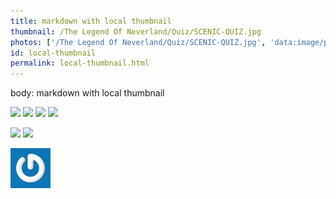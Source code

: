```yaml
---
title: markdown with local thumbnail
thumbnail: /The Legend Of Neverland/Quiz/SCENIC-QUIZ.jpg
photos: ['/The Legend Of Neverland/Quiz/SCENIC-QUIZ.jpg', 'data:image/png;base64,iVBORw0KGgoAAAANSUhEUgAAAAgAAAAIAQMAAAD+wSzIAAAABlBMVEX///+/v7+jQ3Y5AAAADklEQVQI12P4AIX8EAgALgAD/aNpbtEAAAAASUVORK5CYII']
id: local-thumbnail
permalink: local-thumbnail.html
---
```


body: markdown with local thumbnail

![](https://picsum.photos/500/300?random=1)
![](https://picsum.photos/500/300?random=2)
![](https://picsum.photos/500/300?random=3)
![](https://picsum.photos/500/300?random=4)

<img src="data:image/png;base64,R0lGODlhAQABAAAAACw=" />
<img src='/The Legend Of Neverland/Quiz/SCENIC-QUIZ.jpg' >

![image](./image.jpg)